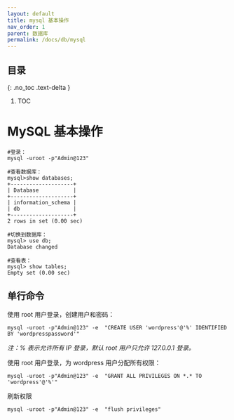 ```yaml
---
layout: default
title: mysql 基本操作
nav_order: 1
parent: 数据库
permalink: /docs/db/mysql
---
```


## 目录

{: .no_toc .text-delta }

1. TOC



# MySQL 基本操作



```mysql
#登录：
mysql -uroot -p"Admin@123"

#查看数据库：
mysql>show databases;
+--------------------+
| Database           |
+--------------------+
| information_schema |
| db                 |
+--------------------+
2 rows in set (0.00 sec)

#切换到数据库：
mysql> use db;
Database changed

#查看表：
mysql> show tables;
Empty set (0.00 sec)

```



## 单行命令

使用 root 用户登录，创建用户和密码：

```mysql
mysql -uroot -p"Admin@123" -e  "CREATE USER 'wordpress'@'%' IDENTIFIED BY 'wordpresspassword'"
```



*注：% 表示允许所有 IP 登录，默认 root 用户只允许 127.0.0.1 登录。*



使用 root 用户登录，为 wordpress 用户分配所有权限：

```mysql
mysql -uroot -p"Admin@123" -e  "GRANT ALL PRIVILEGES ON *.* TO 'wordpress'@'%'"
```



刷新权限

```mysql
mysql -uroot -p"Admin@123" -e  "flush privileges"
```




